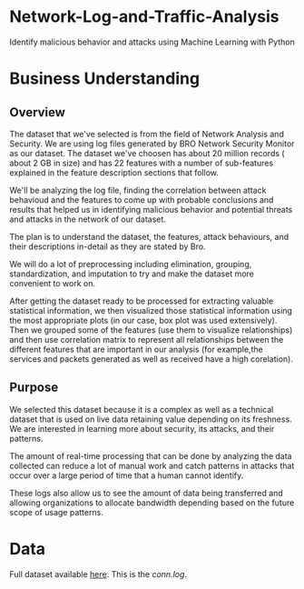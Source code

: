 # Network-Log-and-Traffic-Analysis
Identify malicious behavior and attacks using Machine Learning with Python

# Business Understanding

## Overview

The dataset that we've selected is from the field of Network Analysis and Security. We are using log files generated by BRO Network Security Monitor as our dataset. The dataset we've choosen has about 20 million records ( about  2 GB in size) and has 22 features with a number of sub-features explained in the feature description sections that follow.

We'll be analyzing the log file, finding the correlation between attack behavioud and the features to come up with probable conclusions and results that helped us in identifying malicious behavior and potential threats and attacks in the network of our dataset.

The plan is to understand the dataset, the features, attack behaviours, and their descriptions in-detail as they are stated by Bro.

We will do a lot of preprocessing including elimination, grouping, standardization, and imputation to try and make the dataset more convenient to work on.

After getting the dataset ready to be processed for extracting valuable statistical information, we then visualized those statistical information using the most appropriate plots (in our case, box plot was used extensively). Then we  grouped some of the features (use them to visualize relationships) and then use correlation matrix to represent all relationships between the different features that are important in our analysis (for example,the services and packets generated as well as received have a high corelation).

## Purpose

We selected this dataset because it is a complex as well as a technical dataset that is used on live data retaining value depending on its freshness. We are interested in learning more about security, its attacks, and their patterns.

The amount of real-time processing that can be done by analyzing the data collected can reduce a lot of manual work and catch patterns in attacks that occur over a large period of time that a human cannot identify.

These logs also allow us to see the amount of data being transferred and allowing organizations to allocate bandwidth depending based on the future scope of usage patterns.



# Data
Full dataset available [here](http://www.secrepo.com/Security-Data-Analysis/Lab_1/conn.log.zip). This is the *conn.log*.

